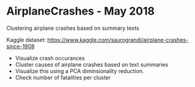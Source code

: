 # AirplaneCrashes - May 2018
Clustering airplane crashes based on summary texts 

Kaggle dataset: https://www.kaggle.com/saurograndi/airplane-crashes-since-1908


- Visualize crash occurances
- Cluster causes of airplane crashes based on text summaries
- Visualize this using a PCA diminsionality reduction.
- Check number of fatalities per cluster
